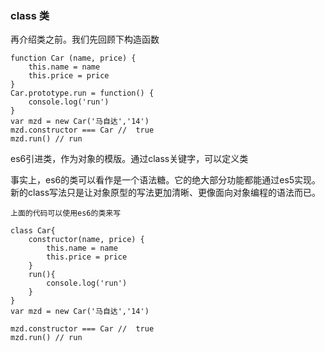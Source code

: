 ### class 类

再介绍类之前。我们先回顾下构造函数
```
function Car (name, price) {
    this.name = name
    this.price = price
}
Car.prototype.run = function() {
    console.log('run')
}
var mzd = new Car('马自达','14')
mzd.constructor === Car //  true
mzd.run() // run
```
es6引进类，作为对象的模版。通过class关键字，可以定义类

事实上，es6的类可以看作是一个语法糖。它的绝大部分功能都能通过es5实现。新的class写法只是让对象原型的写法更加清晰、更像面向对象编程的语法而已。

```
上面的代码可以使用es6的类来写

class Car{
    constructor(name, price) {
        this.name = name 
        this.price = price
    }
    run(){
        console.log('run')
    }
}
var mzd = new Car('马自达','14')

mzd.constructor === Car //  true
mzd.run() // run
```